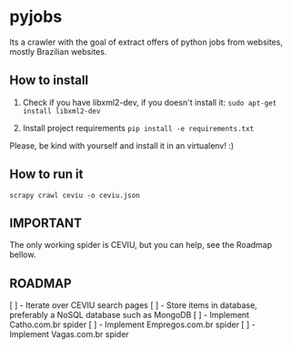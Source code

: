 pyjobs
======

Its a crawler with the goal of extract offers of python jobs from websites, mostly Brazilian websites.

How to install
---------------

1) Check if you have libxml2-dev, if you doesn't install it:
```sudo apt-get install libxml2-dev```

2) Install project requirements
```pip install -e requirements.txt```

Please, be kind with yourself and install it in an virtualenv! :)

How to run it
--------------

```scrapy crawl ceviu -o ceviu.json```

IMPORTANT
---------

The only working spider is CEVIU, but you can help, see the Roadmap bellow.

ROADMAP
-------

[ ] - Iterate over CEVIU search pages
[ ] - Store items in database, preferably a NoSQL database such as MongoDB
[ ] - Implement Catho.com.br spider
[ ] - Implement Empregos.com.br spider
[ ] - Implement Vagas.com.br spider
